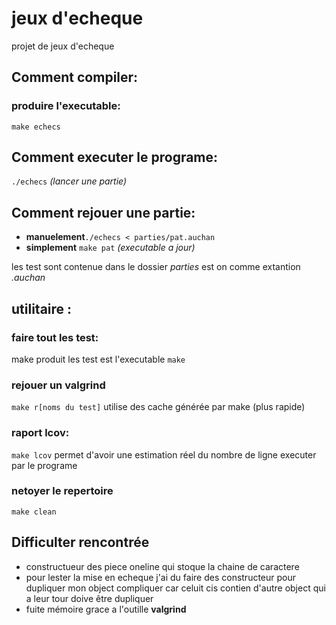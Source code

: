 # jeux d'echeque
projet de jeux d'echeque

## Comment **compiler**:
### produire l'executable:
```make echecs``` 


## Comment **executer** le programe:
`./echecs` *(lancer une partie)*
## Comment **rejouer** une partie:
- **manuelement**```./echecs < parties/pat.auchan```
- **simplement** ```make pat``` *(executable a jour)*
 
 
 les test sont contenue dans le dossier *parties* est on comme extantion *.auchan*


## utilitaire :
### faire tout les test:
make produit les test est l'executable
```make```
### rejouer un valgrind
```make r[noms du test]```
utilise des cache générée par make (plus rapide)
### raport lcov:
```make lcov``` permet d'avoir une estimation réel du nombre de ligne executer par le programe
### netoyer le repertoire
```make clean```
## Difficulter rencontrée
- constructueur des piece oneline qui stoque la chaine de caractere
- pour lester la mise en echeque j'ai du faire des constructeur pour dupliquer mon object compliquer car celuit cis contien d'autre object qui a leur tour doive être dupliquer
- fuite mémoire grace a l'outille **valgrind**